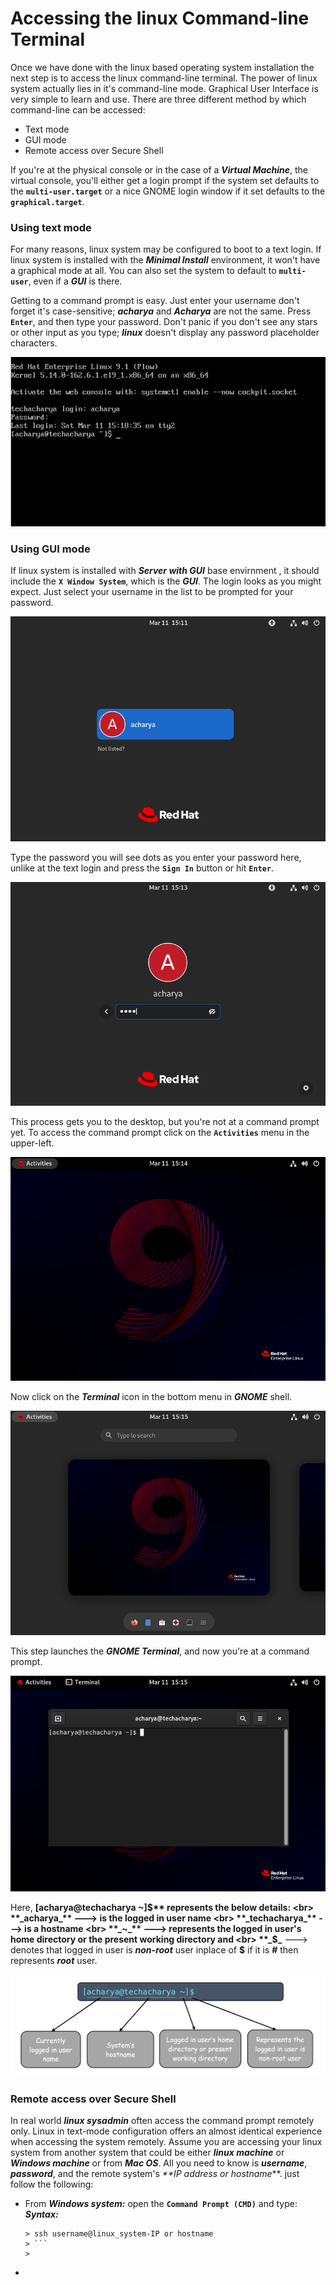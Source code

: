 # Accessing the linux Command-line Terminal

Once we have done with the linux based operating system installation the next step is to access the linux command-line terminal. The power of linux system actually lies in it's command-line mode. Graphical User Interface is very simple to learn and use. There are three different method by which command-line can be accessed:
  - Text mode
  - GUI mode
  - Remote access over Secure Shell 

If you're at the physical console or in the case of a **_Virtual Machine_**, the virtual console, you'll either get a login prompt if the system set defaults to the **` multi-user.target `** or a nice GNOME login window if it set defaults to the **` graphical.target `**.

### Using text mode
For many reasons, linux system may be configured to boot to a text login. If linux system is installed with the **_Minimal Install_** environment, it won't have a graphical mode at all. You can also set the system to default to **` multi-user `**, even if a **_GUI_** is there.

Getting to a command prompt is easy. Just enter your username don't forget it's case-sensitive; **_acharya_** and **_Acharya_** are not the same. Press **` Enter `**, and then type your password. Don't panic if you don't see any stars or other input as you type; **_linux_** doesn't display any password placeholder characters.

![command-line terminal](../../images/command-line/text-command-prompt.png)


### Using GUI mode
If linux system is installed with **_Server with GUI_** base envirnment , it should include the **` X Window System `**, which is the **_GUI_**. The login looks as you might expect. Just select your username in the list to be prompted for your password. 

![GUI login prompt](../../images/command-line/gui-login.png)

Type the password you will see dots as you enter your password here, unlike at the text login and press the **` Sign In `** button or hit **` Enter `**.

![GUI login prompt](../../images/command-line/gui-login-passwd.png)

This process gets you to the desktop, but you're not at a command prompt yet. To access the command prompt click on the **` Activities `** menu in the upper-left.

![GUI login prompt](../../images/command-line/gui-activities.png)


Now click on the **_Terminal_** icon in the bottom menu in **_GNOME_** shell.

![GUI login prompt](../../images/command-line/run-terminal.png)

This step launches the **_GNOME Terminal_**, and now you're at a command prompt.

![GUI login prompt](../../images/command-line/terminal-prompt.png)


Here, **[acharya@techacharya ~]$** represents the below details: <br>
**_acharya_**     ---> is the logged in user name <br>
**_techacharya_** ---> is a hostname <br>
**_~_**           ---> represents the logged in user's home directory or the present working directory and <br>
**_$_**           ---> denotes that logged in user is **_non-root_** user inplace of **$** if it is **#** then represents **_root_** user.

![command-line terminal](../../images/command-line/command-prompt-info.png)

### Remote access over Secure Shell 
In real world **_linux sysadmin_** often access the command prompt remotely only. Linux in text-mode configuration offers an almost identical experience when accessing the system remotely. Assume you are accessing your linux system from another system that could be either **_linux machine_** or **_Windows machine_** or from **_Mac OS_**. All you need to know is **_username_**, **_password_**, and the remote system's _**IP address or hostname_**. just follow the following:
  - From **_Windows system:_** open the **` Command Prompt (CMD) `** and type: <br>
    **_Syntax:_**
    ```
    > ssh username@linux_system-IP or hostname
    > ```
    > 
  - 




